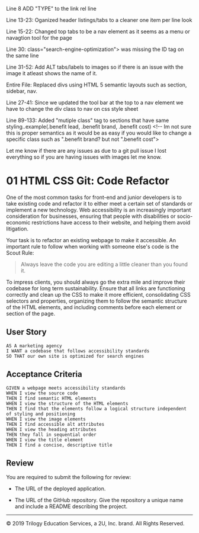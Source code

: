 <!--List of changes to HTML File--->
Line 8  ADD "TYPE" to the link rel line

Line 13-23: Oganized header listings/tabs to a cleaner one item per line look

Line 15-22: Changed top tabs to be a nav element as it seems as a menu or navagtion tool for the page

Line 30: class="search-engine-optimization"> was missing the ID tag on the same line

Line 31-52: Add ALT tabs/labels to images so if there is an issue with the image it atleast shows the name of it.

Entire File: Replaced divs using HTML 5 semantic layouts such as section, sidebar, nav.


<!--List of changes to CSS File-->

Line 27-41: Since we updated the tool bar at the top to a nav element we have to change the div class to nav on css style sheet

Line 89-133:  Added "mutiple class" tag to sections that have same styling..example(.benefit lead, .benefit brand, .benefit cost) <!-- Im not sure this is proper semantics as it would be as easy if you would like to change a specific class such as ".benefit brand? but not ".benefit cost">

Let me know if there are any issues as due to a git pull issue I lost everything so if you are having issues with images let me know. 

# 01 HTML CSS Git: Code Refactor

One of the most common tasks for front-end and junior developers is to take existing code and refactor it to either meet a certain set of standards or implement a new technology. Web accessibility is an increasingly important consideration for businesses, ensuring that people with disabilities or socio-economic restrictions have access to their website, and helping them avoid litigation.

Your task is to refactor an existing webpage to make it accessible. An important rule to follow when working with someone else's code is the Scout Rule:

> Always leave the code you are editing a little cleaner than you found it.

To impress clients, you should always go the extra mile and improve their codebase for long term sustainability. Ensure that all links are functioning correctly and clean up the CSS to make it more efficient, consolidating CSS selectors and properties, organizing them to follow the semantic structure of the HTML elements, and including comments before each element or section of the page.

## User Story

```
AS A marketing agency
I WANT a codebase that follows accessibility standards
SO THAT our own site is optimized for search engines
```

## Acceptance Criteria

```
GIVEN a webpage meets accessibility standards
WHEN I view the source code
THEN I find semantic HTML elements
WHEN I view the structure of the HTML elements
THEN I find that the elements follow a logical structure independent of styling and positioning
WHEN I view the image elements
THEN I find accessible alt attributes
WHEN I view the heading attributes
THEN they fall in sequential order
WHEN I view the title element
THEN I find a concise, descriptive title
```

## Review

You are required to submit the following for review:

* The URL of the deployed application.

* The URL of the GitHub repository. Give the repository a unique name and include a README describing the project.

- - -
© 2019 Trilogy Education Services, a 2U, Inc. brand. All Rights Reserved.

